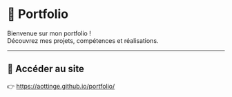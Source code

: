# 🎨 Portfolio

Bienvenue sur mon portfolio !  
Découvrez mes projets, compétences et réalisations.

---

## 🚀 Accéder au site

👉 https://aottinge.github.io/portfolio/